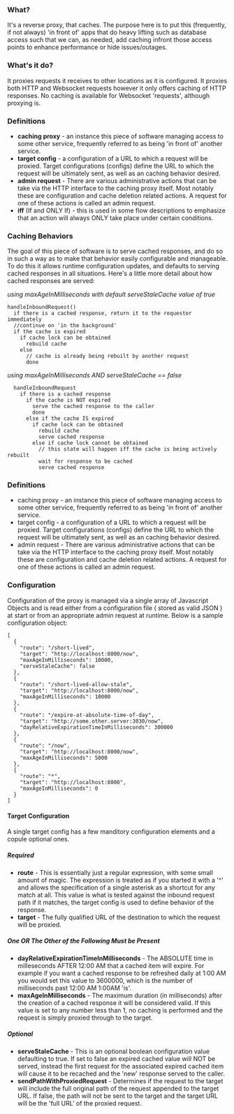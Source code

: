 ### What?

It's a reverse proxy, that caches. The purpose here is to put this (frequently, if not always) 'in front of' apps that do heavy lifting such as database access such that we can, as needed, add caching infront those access points to enhance performance or hide issues/outages.

### What's it do?

It proxies requests it receives to other locations as it is configured. It proxies both HTTP and Websocket requests however it only offers caching of HTTP responses. No caching is available for Websocket 'requests', although proxying is.

### Definitions

* **caching proxy** - an instance this piece of software managing access to some other service, frequently 
  referred to as being 'in front of' another service.
* **target config** - a configuration of a URL to which a request will be proxied. Target configurations (configs)
  define the URL to which the request will be ultimately sent, as well as an caching behavior desired.
* **admin request** - There are various administrative actions that can be take via the HTTP interface
  to the caching proxy itself. Most notably these are configuration and cache deletion related actions.
  A request for one of these actions is called an admin request.
* **iff** (If and ONLY If) - this is used in some flow descriptions to emphasize that an action will always ONLY take place under certain conditions.

### Caching Behaviors

The goal of this piece of software is to serve cached responses, and do so in such a way as to make that behavior easily configurable and manageable. To do this it allows runtime configuration updates, and defaults to serving cached responses in all situations. Here's a little more detail about how cached responses are served:

*using maxAgeInMilliseconds with default serveStaleCache value of true*

````
handleInboundRequest()
  if there is a cached response, return it to the requestor immediately
  //continue on 'in the background'
  if the cache is expired
    if cache lock can be obtained
      rebuild cache
    else
      // cache is already being rebuilt by another request
      done
````

*using maxAgeInMilliseconds AND serveStaleCache == false*

````
  handleInboundRequest
    if there is a cached response
      if the cache is NOT expired
        serve the cached response to the caller
        done
      else if the cache IS expired
        if cache lock can be obtained
          rebuild cache
          serve cached response
        else if cache lock cannot be obtained
          // this state will happen iff the cache is being actively rebuilt
          wait for response to be cached
          serve cached response
````

### Definitions

* caching proxy - an instance this piece of software managing access to some other service, frequently 
  referred to as being 'in front of' another service.
* target config - a configuration of a URL to which a request will be proxied. Target configurations (configs)
  define the URL to which the request will be ultimately sent, as well as an caching behavior desired.
* admin request - There are various administrative actions that can be take via the HTTP interface
  to the caching proxy itself. Most notably these are configuration and cache deletion related actions.
  A request for one of these actions is called an admin request.


### Configuration

Configuration of the proxy is managed via a single array of Javascript Objects and is read either 
from a configuration file ( stored as valid JSON ) at start or from an appropriate admin request
at runtime. Below is a sample configuration object:

````
[
  {
    "route": "/short-lived",
    "target": "http://localhost:8000/now",
    "maxAgeInMilliseconds": 10000,
    "serveStaleCache": false
  },
  {
    "route": "/short-lived-allow-stale",
    "target": "http://localhost:8000/now",
    "maxAgeInMilliseconds": 10000
  },
  {
    "route": "/expire-at-absolute-time-of-day",
    "target": "http://some.other.server:3030/now",
    "dayRelativeExpirationTimeInMilliseconds": 300000   
  },
  {
    "route": "/now",
    "target": "http://localhost:8000/now",
    "maxAgeInMilliseconds": 5000
  },
  {
    "route": "*",
    "target": "http://localhost:8000",
    "maxAgeInMilliseconds": 0
  }
]
````

#### Target Configuration

A single target config has a few manditory configuration elements and a copule optional ones.

##### Required
* **route** - This is essentially just a regular expression, with some small amount of magic. The expression is treated as if you started it with a '^' and allows the specification of a single asterisk as a shortcut for any match at all. This value is what is tested against the inbound request path if it matches, the target config is used to define behavior of the response.
* **target** - The fully qualified URL of the destination to which the request will be proxied.

##### One *OR* The Other of the Following Must be Present
* **dayRelativeExpirationTimeInMilliseconds** - The ABSOLUTE time in milleseconds AFTER 12:00 AM that a cached item will expire. For example if you want a cached response to be refreshed daily at 1:00 AM you would set this value to 3600000, which is the number of milliseconds past 12:00 AM 1:00AM 'is'.
* **maxAgeInMilliseconds** - The maximum duration (in milliseconds) after the creation of a cached response it will be considered valid. If this value is set to any number less than 1, no caching is performed and the request is simply proxied through to the target.

##### Optional
* **serveStaleCache** - This is an optional boolean configuration value defaulting to true. If set to false an expired cached value will NOT be served, instead the first request for the associated expired cached item will cause it to be recached and the 'new' response served to the caller.
* **sendPathWithProxiedRequest** - Determines if the request to the target will include the full original path of the request appended to the target URL. If false, the path will not be sent to the target and the target URL will be the 'full URL' of the proxied request.
